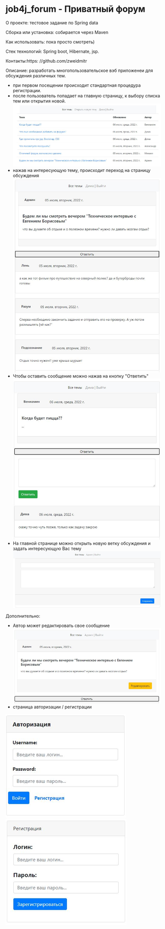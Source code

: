 # job4j_forum -  Приватный форум
О проекте: тестовое задание по Spring data

Сборка или установка:
собирается через Maven

Как использовать: пока просто смотреть)

Стек технологий: Spring boot, Hibernate, jsp.

Контакты:https:
//github.com/zweidmitr

Описание: разработать многопользовательское вэб приложенеи для обсуждения различных тем.
- при первом посещении происходит стандартная процедура регистрации.
- после пользователь попадает  на главную страницу, к выбору списка тем или открытия новой.
![01.PNG](src/main/resources/img/01.JPG)
- нажав на интересующую тему, происходит переход на страницу обсуждения
![02.PNG](src/main/resources/img/02.JPG)
- Чтобы оставить сообщение можно нажав на кнопку "Ответить"
![03.PNG](src/main/resources/img/03.JPG)
- На главной странице можно открыть новую ветку обсуждения и задать интересующую Вас тему
![035.PNG](src/main/resources/img/035.JPG)

Дополнительно:
- Автор может редактировать свое сообщение
![025.PNG](src/main/resources/img/025.JPG)
- страница авторизации / регистрации

![04.PNG](src/main/resources/img/04.JPG)
![05.PNG](src/main/resources/img/05.JPG)